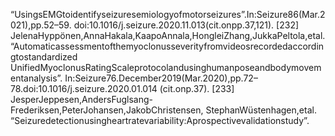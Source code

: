 “UsingsEMGtoidentifyseizuresemiologyofmotorseizures”.In:Seizure86(Mar.2021),pp.52–59.
doi:10.1016/j.seizure.2020.11.013(cit.onpp.37,121).
[232] JelenaHyppönen,AnnaHakala,KaapoAnnala,HongleiZhang,JukkaPeltola,etal.
“Automaticassessmentofthemyoclonusseverityfromvideosrecordedaccordingtostandardized
UnifiedMyoclonusRatingScaleprotocolandusinghumanposeandbodymovementanalysis”.
In:Seizure76.December2019(Mar.2020),pp.72–78.doi:10.1016/j.seizure.2020.01.014
(cit.onp.37).
[233] JesperJeppesen,AndersFuglsang-Frederiksen,PeterJohansen,JakobChristensen,
StephanWüstenhagen,etal.
“Seizuredetectionusingheartratevariability:Aprospectivevalidationstudy”.